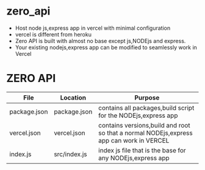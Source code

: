 # zero_api

- Host node js,express app in vercel with minimal configuration
- vercel is different from heroku
- Zero API is built with almost no base except js,NODEjs and express.
- Your existing nodejs,express app can be modified to seamlessly work in Vercel




# ZERO API


|    File          |    Location       |     Purpose                                                                                |
|------------------|-------------------|--------------------------------------------------------------------------------------------|
|  package.json    | package.json      | contains all packages,build script for the NODEjs,express app                              |
|  vercel.json     |  vercel.json      |  contains versions,build and root so that a normal NODEjs,express app can work in VERCEL   |
| index.js         | src/index.js      | index js file that is the base for any NODEjs,express app                                  |


